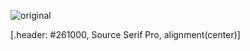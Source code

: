 ![original](../../themes/seancdavis/backgrounds/bg-orange-twitter.png)

[.header: #261000, Source Serif Pro, alignment(center)]
